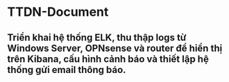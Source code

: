 # TTDN-Document
## Triển khai hệ thống ELK, thu thập logs từ Windows Server, OPNsense và router để hiển thị trên Kibana, cấu hình cảnh báo và thiết lập hệ thống gửi email thông báo.
